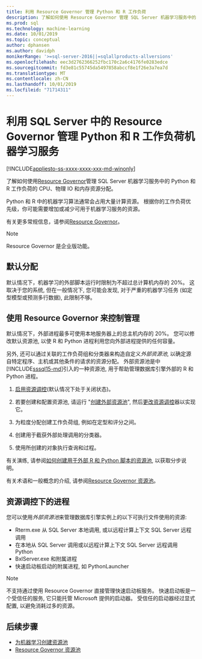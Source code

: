 ```yaml
---
title: 利用 Resource Governor 管理 Python 和 R 工作负荷
description: 了解如何使用 Resource Governor 管理 SQL Server 机器学习服务中的 Python 和 R 工作负荷的 CPU、物理 IO 和内存资源分配。
ms.prod: sql
ms.technology: machine-learning
ms.date: 10/01/2019
ms.topic: conceptual
author: dphansen
ms.author: davidph
monikerRange: '>=sql-server-2016||=sqlallproducts-allversions'
ms.openlocfilehash: eec3d2762366252fbc170c2a6c4176fe0283edce
ms.sourcegitcommit: fd3e81c55745da5497858abccf8e1f26e3a7ea7d
ms.translationtype: MT
ms.contentlocale: zh-CN
ms.lasthandoff: 10/01/2019
ms.locfileid: "71714311"
---
```

# <a name="manage-python-and-r-workloads-with-resource-governor-in-sql-server-machine-learning-services"></a>利用 SQL Server 中的 Resource Governor 管理 Python 和 R 工作负荷机器学习服务
[!INCLUDE[appliesto-ss-xxxx-xxxx-xxx-md-winonly](../../includes/appliesto-ss-xxxx-xxxx-xxx-md-winonly.md)]

了解如何使用[Resource Governor](../../relational-databases/resource-governor/resource-governor.md)管理 SQL Server 机器学习服务中的 Python 和 R 工作负荷的 CPU、物理 IO 和内存资源分配。

Python 和 R 中的机器学习算法通常会占用大量计算资源。 根据你的工作负荷优先级，你可能需要增加或减少可用于机器学习服务的资源。

有关更多常规信息，请参阅[Resource Governor](../../relational-databases/resource-governor/resource-governor.md)。

> [!NOTE] 
> Resource Governor 是企业版功能。

## <a name="default-allocations"></a>默认分配

默认情况下，机器学习的外部脚本运行时限制为不超过总计算机内存的 20%。 这取决于您的系统, 但在一般情况下, 您可能会发现, 对于严重的机器学习任务 (如定型模型或预测多行数据), 此限制不够。 

## <a name="use-resource-governor-to-control-resourcing"></a>使用 Resource Governor 来控制管理
 
默认情况下，外部进程最多可使用本地服务器上的总主机内存的 20%。 您可以修改默认资源池, 以使 R 和 Python 进程利用您向外部进程提供的任何容量。

另外, 还可以通过关联的工作负荷组和分类器来构造自定义*外部资源池*, 以确定源自特定程序、主机或其他条件的请求的资源分配。 外部资源池是中[!INCLUDE[sssql15-md](../../includes/sssql15-md.md)]引入的一种资源池, 用于帮助管理数据库引擎外部的 R 和 Python 进程。

1. [启用资源调控](https://docs.microsoft.com/sql/relational-databases/resource-governor/enable-resource-governor)(默认情况下处于关闭状态)。

2. 若要创建和配置资源池, 请运行 "[创建外部资源池](https://docs.microsoft.com/sql/t-sql/statements/create-external-resource-pool-transact-sql)", 然后[更改资源调控](https://docs.microsoft.com/sql/t-sql/statements/alter-resource-governor-transact-sql)器以实现它。

3. 为粒度分配创建工作负荷组, 例如在定型和评分之间。

4. 创建用于截获外部处理调用的分类器。

5. 使用所创建的对象执行查询和过程。

有关演练, 请参阅[如何创建用于外部 R 和 Python 脚本的资源池](../../advanced-analytics/r/how-to-create-a-resource-pool-for-r.md), 以获取分步说明。

有关术语和一般概念的介绍, 请参阅[Resource Governor 资源池](../../relational-databases/resource-governor/resource-governor-resource-pool.md)。

## <a name="processes-under-resource-governance"></a>资源调控下的进程
  
 您可以使用*外部资源池*来管理数据库引擎实例上的以下可执行文件使用的资源:

+ Rterm.exe 从 SQL Server 本地调用, 或以远程计算上下文 SQL Server 远程调用
+ 在本地从 SQL Server 调用或以远程计算上下文 SQL Server 远程调用 Python
+ BxlServer.exe 和附属进程
+ 快速启动板启动的附属进程, 如 PythonLauncher
  
> [!NOTE]
> 不支持通过使用 Resource Governor 直接管理快速启动板服务。 快速启动板是一个受信任的服务, 它只能托管 Microsoft 提供的启动器。 受信任的启动器经过显式配置, 以避免消耗过多的资源。
  
## <a name="next-steps"></a>后续步骤

+ [为机器学习创建资源池](create-external-resource-pool.md)
+ [Resource Governor 资源池](../../relational-databases/resource-governor/resource-governor-resource-pool.md)
